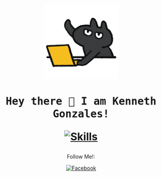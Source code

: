 <!-- Updated README.md 🎉 -->

<div align="center">
<img src="giphy.gif" alt="Animated GIF" height="200">
</div>

<h1 align="center">
  <samp>
  Hey there 👋 I am Kenneth Gonzales!
  </samp>

  [![Skills](https://img.shields.io/badge/Skills-BSCPE%20Student%20-ff69b4?style=flat-square)](#)

</h1>

<div align="center">
  <p>Follow Me!:
  
  [![Facebook](https://img.shields.io/badge/-Facebook-1877F2?style=flat-square&logo=Facebook&logoColor=white)](https://www.facebook.com/mr.gonzaleskenneth)
  
  </p>
</div>


  
